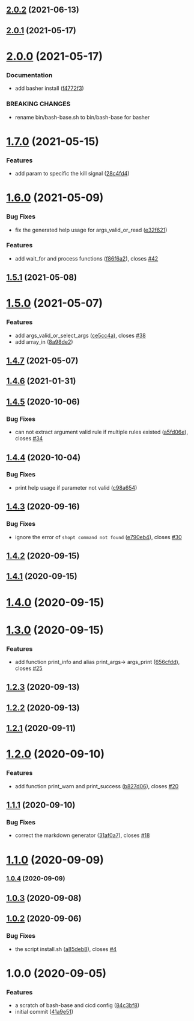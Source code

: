 ## [2.0.2](https://github.com/renault-digital/bash-base/compare/v2.0.1...v2.0.2) (2021-06-13)

## [2.0.1](https://github.com/renault-digital/bash-base/compare/v2.0.0...v2.0.1) (2021-05-17)

# [2.0.0](https://github.com/renault-digital/bash-base/compare/v1.7.0...v2.0.0) (2021-05-17)


### Documentation

* add basher install ([f4772f3](https://github.com/renault-digital/bash-base/commit/f4772f3f476d93207550c4f6ff5cacbeffa202c8))


### BREAKING CHANGES

* rename bin/bash-base.sh to bin/bash-base for basher

# [1.7.0](https://github.com/renault-digital/bash-base/compare/v1.6.0...v1.7.0) (2021-05-15)


### Features

* add param to specific the kill signal ([28c4fd4](https://github.com/renault-digital/bash-base/commit/28c4fd4d7516891682f323a97488ab3e63b5c712))

# [1.6.0](https://github.com/renault-digital/bash-base/compare/v1.5.1...v1.6.0) (2021-05-09)


### Bug Fixes

* fix the generated help usage for args_valid_or_read ([e32f621](https://github.com/renault-digital/bash-base/commit/e32f6216680b40dea46816943454a5b7b2dbb43f))


### Features

* add wait_for and process functions ([f86f6a2](https://github.com/renault-digital/bash-base/commit/f86f6a24ac6ceef74f694d6932ba0adbb4a95d90)), closes [#42](https://github.com/renault-digital/bash-base/issues/42)

## [1.5.1](https://github.com/renault-digital/bash-base/compare/v1.5.0...v1.5.1) (2021-05-08)

# [1.5.0](https://github.com/renault-digital/bash-base/compare/v1.4.7...v1.5.0) (2021-05-07)


### Features

* add args_valid_or_select_args ([ce5cc4a](https://github.com/renault-digital/bash-base/commit/ce5cc4aca59dbe4d5edc53d18f29ceef88566bb6)), closes [#38](https://github.com/renault-digital/bash-base/issues/38)
* add array_in ([8a98de2](https://github.com/renault-digital/bash-base/commit/8a98de2d770ed67c413826ec00110c6031f06e74))

## [1.4.7](https://github.com/renault-digital/bash-base/compare/v1.4.6...v1.4.7) (2021-05-07)

## [1.4.6](https://github.com/renault-digital/bash-base/compare/v1.4.5...v1.4.6) (2021-01-31)

## [1.4.5](https://github.com/renault-digital/bash-base/compare/v1.4.4...v1.4.5) (2020-10-06)


### Bug Fixes

* can not extract argument valid rule if multiple rules existed ([a5fd06e](https://github.com/renault-digital/bash-base/commit/a5fd06e0058022ca592476bf01f8ecff6c9b7e02)), closes [#34](https://github.com/renault-digital/bash-base/issues/34)

## [1.4.4](https://github.com/renault-digital/bash-base/compare/v1.4.3...v1.4.4) (2020-10-04)


### Bug Fixes

* print help usage if parameter not valid ([c98a654](https://github.com/renault-digital/bash-base/commit/c98a654d4fd6eef1a082cd8d3ed5580fe7d5ccad))

## [1.4.3](https://github.com/renault-digital/bash-base/compare/v1.4.2...v1.4.3) (2020-09-16)


### Bug Fixes

* ignore the error of `shopt command not found` ([e790eb4](https://github.com/renault-digital/bash-base/commit/e790eb417b6de11b5358badd4178dce6a987dc18)), closes [#30](https://github.com/renault-digital/bash-base/issues/30)

## [1.4.2](https://github.com/renault-digital/bash-base/compare/v1.4.1...v1.4.2) (2020-09-15)

## [1.4.1](https://github.com/renault-digital/bash-base/compare/v1.4.0...v1.4.1) (2020-09-15)

# [1.4.0](https://github.com/renault-digital/bash-base/compare/v1.3.0...v1.4.0) (2020-09-15)

# [1.3.0](https://github.com/renault-digital/bash-base/compare/v1.2.3...v1.3.0) (2020-09-15)


### Features

* add function print_info and alias print_args-> args_print ([656cfdd](https://github.com/renault-digital/bash-base/commit/656cfdd3c5b7692539ae1e4303f9775cb9f1b066)), closes [#25](https://github.com/renault-digital/bash-base/issues/25)

## [1.2.3](https://github.com/renault-digital/bash-base/compare/v1.2.2...v1.2.3) (2020-09-13)

## [1.2.2](https://github.com/renault-digital/bash-base/compare/v1.2.1...v1.2.2) (2020-09-13)

## [1.2.1](https://github.com/renault-digital/bash-base/compare/v1.2.0...v1.2.1) (2020-09-11)

# [1.2.0](https://github.com/renault-digital/bash-base/compare/v1.1.1...v1.2.0) (2020-09-10)


### Features

* add function print_warn and print_success ([b827d06](https://github.com/renault-digital/bash-base/commit/b827d061907005c5cbac1b66696976dd484a219e)), closes [#20](https://github.com/renault-digital/bash-base/issues/20)

## [1.1.1](https://github.com/renault-digital/bash-base/compare/v1.1.0...v1.1.1) (2020-09-10)


### Bug Fixes

* correct the markdown generator ([31af0a7](https://github.com/renault-digital/bash-base/commit/31af0a777815406216757eae6e05f7865b26db81)), closes [#18](https://github.com/renault-digital/bash-base/issues/18)

# [1.1.0](https://github.com/renault-digital/bash-base/compare/v1.0.4...v1.1.0) (2020-09-09)

### [1.0.4](https://github.com/renault-digital/bash-base/compare/v1.0.3...v1.0.4) (2020-09-09)

## [1.0.3](https://github.com/renault-digital/bash-base/compare/v1.0.2...v1.0.3) (2020-09-08)

## [1.0.2](https://github.com/renault-digital/bash-base/compare/v1.0.1...v1.0.2) (2020-09-06)


### Bug Fixes

* the script install.sh ([a85deb8](https://github.com/renault-digital/bash-base/commit/a85deb80a107a61966597a42658703da304d3122)), closes [#4](https://github.com/renault-digital/bash-base/issues/4)

# 1.0.0 (2020-09-05)


### Features

* a scratch of bash-base and cicd config ([84c3bf8](https://github.com/renault-digital/bash-base/commit/84c3bf84e3ec73842efd06061349c62008e27fa5))
* initial commit ([41a9e51](https://github.com/renault-digital/bash-base/commit/41a9e51c15d9a328f9ae301070f5003326c0cd3b))
